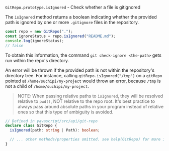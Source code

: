 `GitRepo.prototype.isIgnored` - Check whether a file is gitignored

The `isIgnored` method returns a boolean indicating whether the provided path is ignored by one or more `.gitignore` files in the repository.

```ts
const repo = new GitRepo(".");
const ignoreStatus = repo.isIgnored("README.md");
console.log(ignoreStatus);
// false
```

To obtain this information, the command `git check-ignore <the-path>` gets run within the repo's directory.

An error will be thrown if the provided path is not within the repository's directory tree. For instance, calling `gitRepo.isIgnored("/tmp")` on a `gitRepo` pointed at `/home/suchipi/my-project` would throw an error, because `/tmp` is not a child of `/home/suchipi/my-project`.

> NOTE: When passing relative paths to `isIgnored`, they will be resolved relative to `pwd()`, NOT relative to the repo root. It's best practice to always pass around absolute paths in your program instead of relative ones so that this type of ambiguity is avoided.

```ts
// Defined in yavascript/src/api/git-repo
declare class GitRepo {
  isIgnored(path: string | Path): boolean;

  // ... other methods/properties omitted. see help(GitRepo) for more info. ...
}
```
